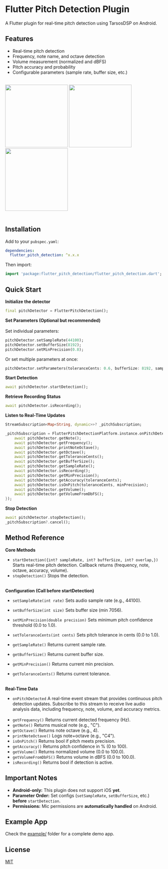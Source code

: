 # Flutter Pitch Detection Plugin

A Flutter plugin for real-time pitch detection using TarsosDSP on Android.

## Features

- Real-time pitch detection
- Frequency, note name, and octave detection
- Volume measurement (normalized and dBFS)
- Pitch accuracy and probability
- Configurable parameters (sample rate, buffer size, etc.)
<br><br>

<img src="https://github.com/user-attachments/assets/a7d3b6db-f199-4525-a2b4-ebc96d9e9b6d" width="200">
<img src="https://github.com/user-attachments/assets/9f5323d8-435a-41e6-a3d8-646882832a10" width="200">
<img src="https://github.com/user-attachments/assets/d711b1a2-4546-41ab-9588-e7bdaf6419d0" width="200"><br><br>

## Installation

Add to your `pubspec.yaml`:

```yaml
dependencies:
  flutter_pitch_detection: ^x.x.x
```

Then import:

```dart
import 'package:flutter_pitch_detection/flutter_pitch_detection.dart';
```

## Quick Start

**Initialize the detector**
```dart
final pitchDetector = FlutterPitchDetection(); 
```

**Set Parameters (Optional but recommended)** 
<br><br>
Set individual parameters:
```dart
pitchDetector.setSampleRate(44100);  
pitchDetector.setBufferSize(8192);   
pitchDetector.setMinPrecision(0.8);
```

Or set multiple parameters at once:
```dart
pitchDetector.setParameters(toleranceCents: 0.6, bufferSize: 8192, sampleRate: 44100, minPrecision: 0.7);
```

**Start Detection**
```dart
await pitchDetector.startDetection();
```

**Retrieve Recording Status**
```dart
await pitchDetector.isRecording();
```

**Listen to Real-Time Updates**
```dart
StreamSubscription<Map<String, dynamic>>? _pitchSubscription;

_pitchSubscription = FlutterPitchDetectionPlatform.instance.onPitchDetected.listen((event) async {
    await pitchDetector.getNote();
    await pitchDetector.getFrequency();
    await pitchDetector.printNoteOctave();
    await pitchDetector.getOctave();
    await pitchDetector.getToleranceCents();
    await pitchDetector.getBufferSize();
    await pitchDetector.getSampleRate();
    await pitchDetector.isRecording();
    await pitchDetector.getMinPrecision();
    await pitchDetector.getAccuracy(toleranceCents);
    await pitchDetector.isOnPitch(toleranceCents, minPrecision);
    await pitchDetector.getVolume();
    await pitchDetector.getVolumeFromDbFS();
});    
```

**Stop Detection**
```dart
await pitchDetector.stopDetection();
_pitchSubscription?.cancel();
```

## Method Reference

**Core Methods** <br>
- `startDetection({int? sampleRate, int? bufferSize, int? overlap,})`	Starts real-time pitch detection. Callback returns (frequency, note, octave, accuracy, volume). <br>
- `stopDetection()`	Stops the detection. <br><br>

**Configuration (Call before startDetection)** <br>
- `setSampleRate(int rate)`	Sets audio sample rate (e.g., 44100). <br>
- `setBufferSize(int size)`	Sets buffer size (min 7056). <br>
- `setMinPrecision(double precision)`	Sets minimum pitch confidence threshold (0.0 to 1.0). <br>
- `setToleranceCents(int cents)`	Sets pitch tolerance in cents (0.0 to 1.0). <br>

- `getSampleRate()`	Returns current sample rate. <br>
- `getBufferSize()`	Returns current buffer size. <br>
- `getMinPrecision()`	Returns current min precision. <br>
- `getToleranceCents()`	Returns current tolerance. <br><br>

**Real-Time Data** <br>
- `onPitchDetected` A real-time event stream that provides continuous pitch detection updates. Subscribe to this stream to receive live audio analysis data, including frequency, note, volume, and accuracy metrics. <br><br>
- `getFrequency()`	Returns current detected frequency (Hz). <br>
- `getNote()`	Returns musical note (e.g., "C"). <br>
- `getOctave()`	Returns note octave (e.g., 4). <br>
- `printNoteOctave()`	Logs note+octave (e.g., "C4"). <br>
- `isOnPitch()`	Returns bool if pitch meets precision. <br>
- `getAccuracy()`	Returns pitch confidence in % (0 to 100). <br>
- `getVolume()`	Returns normalized volume (0.0 to 100.0). <br>
- `getVolumeFromDbFS()`	Returns volume in dBFS (0.0 to 100.0). <br>
- `isRecording()`	Returns bool if detection is active. <br>

## Important Notes

- **Android-only:** This plugin does not support iOS **yet**. <br>
- **Parameter Order:** Set configs (`setSampleRate`, `setBufferSize`, etc.) **before** `startDetection`. <br>
- **Permissions:** Mic permissions are **automatically handled** on Android. <br>

## Example App

Check the [example/](https://github.com/mattiolichiara/flutter_pitch_detection/tree/main/example) folder for a complete demo app.

## License

[MIT](https://github.com/mattiolichiara/flutter_pitch_detection/blob/main/LICENSE) 
